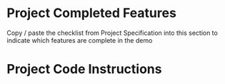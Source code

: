 # Project Completed Features

Copy / paste the checklist from Project Specification into this section to indicate which features are complete in the demo

# Project Code Instructions
